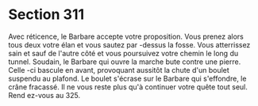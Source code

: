 # Section 311

Avec réticence, le Barbare accepte votre proposition. Vous prenez alors tous deux votre
élan et vous sautez par -dessus la fosse. Vous atterrissez sain et sauf de l'autre côté et vous
poursuivez votre chemin le long du tunnel. Soudain, le Barbare qui ouvre la marche bute
contre une pierre. Celle -ci bascule en avant, provoquant aussitôt la chute d'un boulet
suspendu au plafond. Le boulet s'écrase sur le Barbare qui s'effondre, le crâne fracassé. Il
ne vous reste plus qu'à continuer votre quête tout seul. Rend ez-vous au 325.